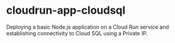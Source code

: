 # cloudrun-app-cloudsql
Deploying a basic Node.js application on a Cloud Run service and establishing connectivity to Cloud SQL using a Private IP.
